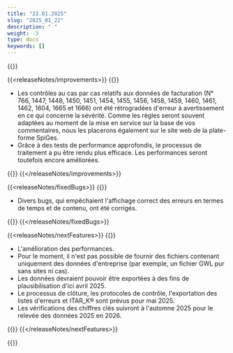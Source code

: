 ```yaml
---
title: "22.01.2025" 
slug: "2025_01_22" 
description: " "
weight: -3
type: docs
keywords: []
---
```


{{<releaseNotes responsible="Stefan Neubert">}}

{{<releaseNotes/improvements>}}
{{<markdown>}}

- Les contrôles au cas par cas relatifs aux données de facturation (N° 766, 1447, 1448, 1450, 1451, 1454, 1455, 1456, 1458, 1459, 1460, 1461, 1462, 1604, 1665 et 1666) ont été rétrogradées d'erreur à avertissement en ce qui concerne la sévérité. Comme les règles seront souvent adaptées au moment de la mise en service sur la base de vos commentaires, nous les placerons également sur le site web de la plate-forme SpiGes.
- Grâce à des tests de performance approfondis, le processus de traitement a pu être rendu plus efficace. Les performances seront toutefois encore améliorées.

{{</markdown>}}
{{</releaseNotes/improvements>}}

{{<releaseNotes/fixedBugs>}}
{{<markdown>}}

- Divers bugs, qui empêchaient l'affichage correct des erreurs en termes de temps et de contenu, ont été corrigés.

{{</markdown>}}
{{</releaseNotes/fixedBugs>}}

{{<releaseNotes/nextFeatures>}}
{{<markdown>}}

- L'amélioration des performances.
- Pour le moment, il n'est pas possible de fournir des fichiers contenant uniquement des données d'entreprise (par exemple, un fichier GWL pur sans sites ni cas).
- Les données devraient pouvoir être exportées à des fins de plausibilisation d'ici avril 2025.
- Le processus de clôture, les protocoles de contrôle, l'exportation des listes d'erreurs et ITAR_K® sont prévus pour mai 2025.
- Les vérifications des chiffres clés suivront à l'automne 2025 pour le relevée des données 2025 en 2026.

{{</markdown>}}
{{</releaseNotes/nextFeatures>}}

{{</releaseNotes>}}
